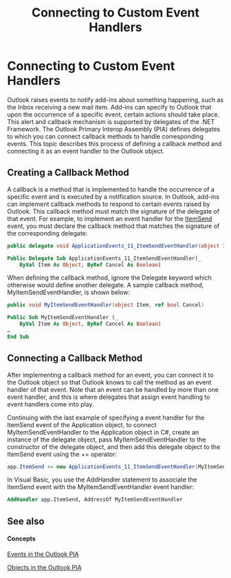 ﻿---
title: Connecting to Custom Event Handlers
TOCTitle: Connecting to Custom Event Handlers
ms:assetid: 6e894c16-0fe9-4b86-b798-547b86f44cd8
ms:mtpsurl: https://msdn.microsoft.com/en-us/library/Bb610520(v=office.15)
ms:contentKeyID: 55119783
ms.date: 07/24/2014
mtps_version: v=office.15
dev_langs:
- csharp
- vb
---

# Connecting to Custom Event Handlers

Outlook raises events to notify add-ins about something happening, such as the Inbox receiving a new mail item. Add-ins can specify to Outlook that upon the occurrence of a specific event, certain actions should take place. This alert and callback mechanism is supported by delegates of the .NET Framework. The Outlook Primary Interop Assembly (PIA) defines delegates to which you can connect callback methods to handle corresponding events. This topic describes this process of defining a callback method and connecting it as an event handler to the Outlook object.

## Creating a Callback Method

A callback is a method that is implemented to handle the occurrence of a specific event and is executed by a notification source. In Outlook, add-ins can implement callback methods to respond to certain events raised by Outlook. This callback method must match the signature of the delegate of that event. For example, to implement an event handler for the [ItemSend](https://msdn.microsoft.com/en-us/library/bb647198\(v=office.15\)) event, you must declare the callback method that matches the signature of the corresponding delegate:

``` csharp
public delegate void ApplicationEvents_11_ItemSendEventHandler(object Item, ref bool Cancel)
```

``` vb
Public Delegate Sub ApplicationEvents_11_ItemSendEventHandler(_
    ByVal Item As Object, ByRef Cancel As Boolean)
```

When defining the callback method, ignore the Delegate keyword which otherwise would define another delegate. A sample callback method, MyItemSendEventHandler, is shown below:

``` csharp
public void MyItemSendEventHandler(object Item, ref bool Cancel)
```

``` vb
Public Sub MyItemSendEventHandler (_
    ByVal Item As Object, ByRef Cancel As Boolean)
…
End Sub
```

## Connecting a Callback Method

After implementing a callback method for an event, you can connect it to the Outlook object so that Outlook knows to call the method as an event handler of that event. Note that an event can be handled by more than one event handler, and this is where delegates that assign event handling to event handlers come into play.

Continuing with the last example of specifying a event handler for the ItemSend event of the Application object, to connect MyItemSendEventHandler to the Application object in C\#, create an instance of the delegate object, pass MyItemSendEventHandler to the constructor of the delegate object, and then add this delegate object to the ItemSend event using the += operator:

``` csharp
app.ItemSend += new ApplicationEvents_11_ItemSendEventHandler(MyItemSendEventHandler)
```

In Visual Basic, you use the AddHandler statement to associate the ItemSend event with the MyItemSendEventHandler event handler:

``` vb
AddHandler app.ItemSend, AddressOf MyItemSendEventHandler
```

## See also

#### Concepts

[Events in the Outlook PIA](events-in-the-outlook-pia.md)

[Objects in the Outlook PIA](objects-in-the-outlook-pia.md)

